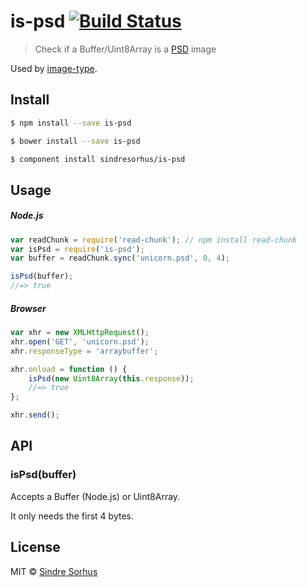 # is-psd [![Build Status](https://travis-ci.org/sindresorhus/is-psd.svg?branch=master)](https://travis-ci.org/sindresorhus/is-psd)

> Check if a Buffer/Uint8Array is a [PSD](http://en.wikipedia.org/wiki/Adobe_Photoshop#File_format) image

Used by [image-type](https://github.com/sindresorhus/image-type).


## Install

```sh
$ npm install --save is-psd
```

```sh
$ bower install --save is-psd
```

```sh
$ component install sindresorhus/is-psd
```


## Usage

##### Node.js

```js
var readChunk = require('read-chunk'); // npm install read-chunk
var isPsd = require('is-psd');
var buffer = readChunk.sync('unicorn.psd', 0, 4);

isPsd(buffer);
//=> true
```

##### Browser

```js
var xhr = new XMLHttpRequest();
xhr.open('GET', 'unicorn.psd');
xhr.responseType = 'arraybuffer';

xhr.onload = function () {
	isPsd(new Uint8Array(this.response));
	//=> true
};

xhr.send();
```


## API

### isPsd(buffer)

Accepts a Buffer (Node.js) or Uint8Array.

It only needs the first 4 bytes.


## License

MIT © [Sindre Sorhus](http://sindresorhus.com)
